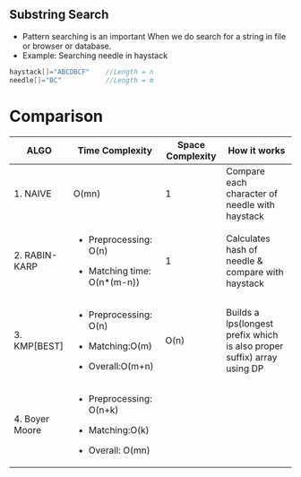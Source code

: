 ## Substring Search
- Pattern searching is an important When we do search for a string in file or browser or database.
- Example: Searching needle in haystack
```c
haystack[]="ABCDBCF"    //Length = n
needle[]="BC"           //Length = m
```

# Comparison

|ALGO|Time Complexity|Space Complexity|How it works|
|---|---|---|---|
|1. NAIVE|O(mn)|1|Compare each character of needle with haystack|
|2. RABIN-KARP|<ul><li>Preprocessing: O(n)</li></ul><ul><li>Matching time: O(n*(m-n))</li></ul>|1|Calculates hash of needle & compare with haystack|
|3. KMP[BEST]|<ul><li>Preprocessing: O(n)</li></ul><ul><li>Matching:O(m)</li></ul><ul><li>Overall:O(m+n)</li></ul>|O(n)|Builds a lps(longest prefix which is also proper suffix) array using DP|
|4. Boyer Moore|<ul><li>Preprocessing: O(n+k)</li></ul><ul><li>Matching:O(k)</li></ul><ul><li>Overall: O(mn)</li></ul>|||
